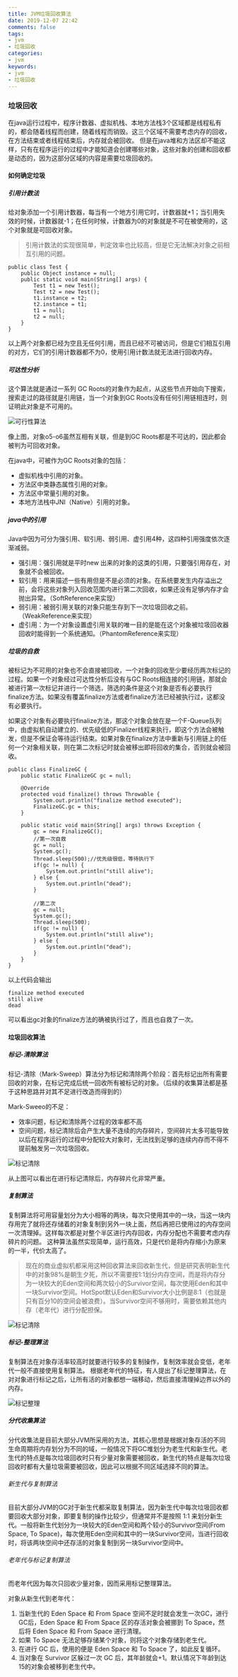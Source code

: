```yaml
---
title: JVM垃圾回收算法
date: 2019-12-07 22:42
comments: false
tags: 
- jvm
- 垃圾回收
categories: 
- jvm
keywords: 
- jvm
- 垃圾回收
---
```


### 垃圾回收

在java运行过程中，程序计数器、虚拟机栈、本地方法栈3个区域都是线程私有的，都会随着线程而创建，随着线程而销毁。这三个区域不需要考虑内存的回收，在方法结束或者线程结束后，内存就会被回收。
但是在java堆和方法区却不能这样，只有在程序运行的过程中才能知道会创建哪些对象，这些对象的创建和回收都是动态的，因为这部分区域的内容是需要垃圾回收的。

#### 如何确定垃圾

##### 引用计数法

给对象添加一个引用计数器，每当有一个地方引用它时，计数器就+1；当引用失效的时候，计数器就-1；在任何时候，计数器为0的对象就是不可在被使用的，这个对象就是可回收对象。

> 引用计数法的实现很简单，判定效率也比较高，但是它无法解决对象之前相互引用的问题。

```
public class Test {
    public Object instance = null;
    public static void main(String[] args) {
        Test t1 = new Test();
        Test t2 = new Test();
        t1.instance = t2;
        t2.instance = t1;
        t1 = null;
        t2 = null;
    }
}
```

以上两个对象都已经为空且无任何引用，而且已经不可被访问，但是它们相互引用的对方，它们的引用计数器都不为0，使用引用计数法就无法进行回收内存。

##### 可达性分析

这个算法就是通过一系列 GC Roots的对象作为起点，从这些节点开始向下搜索，搜索走过的路径就是引用链，当一个对象到GC Roots没有任何引用链相连时，则证明此对象是不可用的。

![可行性算法](../../../uploads/jvm/可达性算法.png)

像上图，对象o5-o6虽然互相有关联，但是到GC Roots都是不可达的，因此都会被判为可回收对象。

在java中，可被作为GC Roots对象的包括：
- 虚拟机栈中引用的对象。
- 方法区中类静态属性引用的对象。
- 方法区中常量引用的对象。
- 本地方法栈中JNI（Native）引用的对象。

##### java中的引用

Java中因为可分为强引用、软引用、弱引用、虚引用4种，这四种引用强度依次逐渐减弱。

- 强引用：强引用就是平时new 出来的对象的这类的引用，只要强引用存在，对象就不会被回收。
- 软引用：用来描述一些有用但是不是必须的对象。在系统要发生内存溢出之前，会将这些对象列入回收范围内进行第二次回收，如果还没有足够内存才会抛出异常。（SoftReference来实现）
- 弱引用：被弱引用关联的对象只能生存到下一次垃圾回收之前。（WeakReference来实现）
- 虚引用：为一个对象设置虚引用关联的唯一目的是能在这个对象被垃圾回收器回收时能得到一个系统通知。（PhantomReference来实现）

##### 垃圾的自救

被标记为不可用的对象也不会直接被回收，一个对象的回收至少要经历两次标记的过程。如果一个对象经过可达性分析后没有与GC Roots相连接的引用链，那就会被进行第一次标记并进行一个筛选，筛选的条件是这个对象是否有必要执行finalize方法。如果没有覆盖finalize方法或者finalize方法已经被执行过，这都没有必要执行。

如果这个对象有必要执行finalize方法，那这个对象会放在是一个F-Queue队列中，由虚拟机自动建立的、优先级低的Finalizer线程来执行，即这个方法会被触发，但是不保证会等待运行结束。如果对象在finalize方法中重新与引用链上的任何一个对象相关联，则在第二次标记时就会被移出即将回收的集合，否则就会被回收。

```
public class FinalizeGC {
    public static FinalizeGC gc = null;

    @Override
    protected void finalize() throws Throwable {
        System.out.println("finalize method executed");
        FinalizeGC.gc = this;
    }

    public static void main(String[] args) throws Exception {
        gc = new FinalizeGC();
        //第一次自救
        gc = null;
        System.gc();
        Thread.sleep(500);//优先级很低，等待执行下
        if(gc != null) {
            System.out.println("still alive");
        } else {
            System.out.println("dead");
        }

        //第二次
        gc = null;
        System.gc();
        Thread.sleep(500);
        if(gc != null) {
            System.out.println("still alive");
        } else {
            System.out.println("dead");
        }
    }
}
```

以上代码会输出

```
finalize method executed
still alive
dead
```

可以看出gc对象的finalize方法的确被执行过了，而且也自救了一次。

#### 垃圾回收算法

##### 标记-清除算法

标记-清除（Mark-Sweep）算法分为标记和清除两个阶段：首先标记出所有需要回收的对象，在标记完成后统一回收所有被标记的对象。（后续的收集算法都是基于这种思路并对其不足进行改造而得到的）

Mark-Sweeo的不足：
- 效率问题，标记和清除两个过程的效率都不高
- 空间问题，标记清除后会产生大量不连续的内存碎片，空间碎片太多可能导致以后在程序运行的过程中分配较大对象时，无法找到足够的连续内存而不得不提前触发另一次垃圾回收。

![标记清除](../../../uploads/jvm/标记清除.png)

从上图可以看出在进行标记清除后，内存碎片化非常严重。

##### 复制算法

复制算法将可用容量划分为大小相等的两块，每次只使用其中的一块，当这一块内存用完了就将还存储着的对象复制到另外一块上面，然后再把已使用过的内存空间一次清理掉。这样每次都是对整个半区进行内存回收，内存分配也不需要考虑内存碎片的问题。
这种算法虽然实现简单，运行高效，只是代价是将内存缩小为原来的一半，代价太高了。

> 现在的商业虚拟机都采用这种回收算法来回收新生代，但是研究表明新生代中的对象98%是朝生夕死，所以不需要按1:1划分内存空间，而是将内存分为一块较大的Eden空间和两次较小的Survivor空间，每次使用Eden和其中一块Survivor空间。HotSpot默认Eden和Survivor大小比例是8:1（也就是只有百分10的空间会被浪费）。当Survivor空间不够用时，需要依赖其他内存（老年代）进行分配担保。

![标记清除](../../../uploads/jvm/标记复制.png)

##### 标记-整理算法

复制算法在对象存活率较高时就要进行较多的复制操作，复制效率就会变低，老年代一般不直接使用复制算法。
根据老年代的特征，有人提出了标记整理算法，在对对象进行标记之后，让所有活的对象都想一端移动，然后直接清理掉边界以外的内存。

![标记整理](../../../uploads/jvm/标记整理.png)

##### 分代收集算法

分代收集法是目前大部分JVM所采用的方法，其核心思想是根据对象存活的不同生命周期将内存划分为不同的域，一般情况下将GC堆划分为老生代和新生代。老生代的特点是每次垃圾回收时只有少量对象需要被回收，新生代的特点是每次垃圾回收时都有大量垃圾需要被回收，因此可以根据不同区域选择不同的算法。

###### 新生代与复制算法

目前大部分JVM的GC对于新生代都采取复制算法，因为新生代中每次垃圾回收都要回收大部分对象，即要复制的操作比较少，但通常并不是按照 1:1 来划分新生代。一般将新生代划分为一块较大的Eden空间和两个较小的Survivor空间(From Space, To Space)，每次使用Eden空间和其中的一块Survivor空间，当进行回收时，将该两块空间中还存活的对象复制到另一块Survivor空间中。

###### 老年代与标记复制算法

而老年代因为每次只回收少量对象，因而采用标记整理算法。

对象从新生代到老年代：
1. 当新生代的 Eden Space 和 From Space 空间不足时就会发生一次GC，进行GC后，Eden Space 和 From Space 区的存活对象会被挪到 To Space，然后将 Eden Space 和 From Space 进行清理。
2. 如果 To Space 无法足够存储某个对象，则将这个对象存储到老生代。
3. 在进行 GC 后，使用的便是 Eden Space 和 To Space 了，如此反复循环。
4. 当对象在 Survivor 区躲过一次 GC 后，其年龄就会+1。默认情况下年龄到达15的对象会被移到老生代中。
